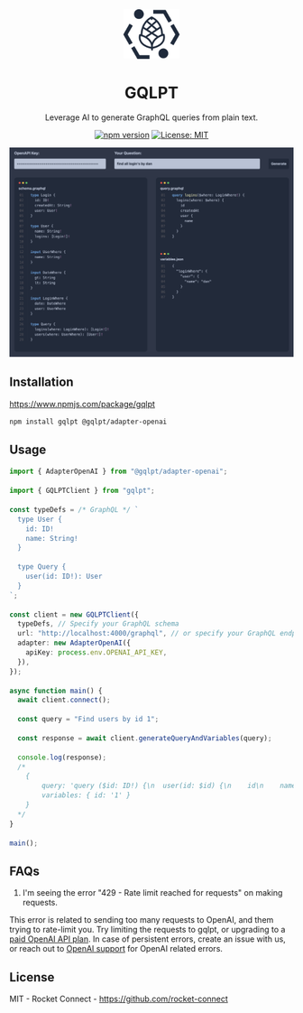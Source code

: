<div align="center" style="text-align: center;">

<img src="https://github.com/rocket-connect/gqlpt/raw/main/apps/playground/public/logo.svg" width="20%" alt="GQLPT">

<h1>GQLPT</h1>

<p>Leverage AI to generate GraphQL queries from plain text.</p>

[![npm version](https://badge.fury.io/js/gqlpt.svg)](https://badge.fury.io/js/gqlpt) [![License: MIT](https://img.shields.io/badge/License-MIT-yellow.svg)](https://opensource.org/licenses/MIT)

[![](https://github.com/rocket-connect/gqlpt/raw/main/docs/screenshot.png)](https://www.gqlpt.dev/)

</div>

## Installation

https://www.npmjs.com/package/gqlpt

```bash
npm install gqlpt @gqlpt/adapter-openai
```

## Usage

```ts
import { AdapterOpenAI } from "@gqlpt/adapter-openai";

import { GQLPTClient } from "gqlpt";

const typeDefs = /* GraphQL */ `
  type User {
    id: ID!
    name: String!
  }

  type Query {
    user(id: ID!): User
  }
`;

const client = new GQLPTClient({
  typeDefs, // Specify your GraphQL schema
  url: "http://localhost:4000/graphql", // or specify your GraphQL endpoint
  adapter: new AdapterOpenAI({
    apiKey: process.env.OPENAI_API_KEY,
  }),
});

async function main() {
  await client.connect();

  const query = "Find users by id 1";

  const response = await client.generateQueryAndVariables(query);

  console.log(response);
  /*
    {
        query: 'query ($id: ID!) {\n  user(id: $id) {\n    id\n    name\n  }\n}',
        variables: { id: '1' }
    }
  */
}

main();
```

## FAQs

1. I'm seeing the error "429 - Rate limit reached for requests" on making requests.

This error is related to sending too many requests to OpenAI, and them trying to rate-limit you. Try limiting the requests to gqlpt, or upgrading to a [paid OpenAI API plan](https://help.openai.com/en/articles/6891829-error-code-429-rate-limit-reached-for-requests). In case of persistent errors, create an issue with us, or reach out to [OpenAI support](https://help.openai.com/en/) for OpenAI related errors.

## License

MIT - Rocket Connect - https://github.com/rocket-connect
